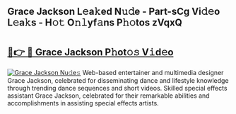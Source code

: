 ## Grace Jackson L𝚎a𝚔ed N𝚞𝚍e - Part-sCg Vi𝚍𝚎o L𝚎a𝚔s - H𝚘𝚝 O𝚗𝚕yf𝚊ns P𝚑𝚘tos zVqxQ

# <h2><a href="http://kf48p03.oniu.top/?m=Grace+Jackson">🔗👉 🔴 Grace Jackson P𝚑ot𝚘𝚜 V𝚒d𝚎o</a></h2>

[![Grace Jackson Nu𝚍e𝚜](https://i.imgur.com/0qMVB7G.gif)](http://kf48p03.oniu.top/?m=Grace+Jackson)
Web-based entertainer and multimedia designer Grace Jackson, celebrated for disseminating dance and lifestyle knowledge through trending dance sequences and short videos. Skilled special effects assistant Grace Jackson, celebrated for their remarkable abilities and accomplishments in assisting special effects artists.  
